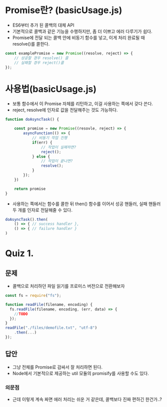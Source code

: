 # Promise란? (basicUsage.js)
- ES6부터 추가 된 콜백의 대체 API
- 기본적으로 콜백과 같은 기능을 수행하지만, 좀 더 이쁘고 에러 다루기가 쉽다.
- Promise에 전달 되는 콜백 안에 비동기 함수를 넣고, 이게 처리 완료될 때 resolve()를 콜한다.

```js
const examplePromise = new Promise((resolve, reject) => {
    // 성공할 경우 resolve() 콜
    // 실패할 경우 reject()콜
});
```

# 사용법(basicUsage.js)
- 보통 함수에서 이 Promise 자체를 리턴하고, 이걸 사용하는 쪽에서 갖다 쓴다.
- reject, resolve에 인자로 값을 전달해주는 것도 가능하다.

```js
function doAsyncTask() {

    const promise = new Promise((resovle, reject) => {
        asyncFunction(() => {
            // 비동기 작업 진행
            if(err) {
                // 작업이 실패하면?
                reject();
            } else {
                // 작업이 끝나면?
                resolve();
            }
        });
    })

    return promise
}
```

- 사용하는 쪽에서는 함수를 콜한 뒤 then() 함수를 이어서 성공 핸들러, 실패 핸들러 두 개를 인자로 전달해줄 수 있다.
```js
doAsyncTask().then(
    () => { // success handler },
    () => { // failure handler }
)
```

# Quiz 1.
## 문제
- 콜백으로 처리하던 파일 읽기를 프로미스 버전으로 전환해보자

```js
const fs = require("fs");

function readFile(filename, encoding) {
  fs.readFile(filename, encoding, (err, data) => {
    //TODO
  });
}
readFile("./files/demofile.txt", "utf-8")
    .then(...)
});
```

## 답안
- 그냥 전체를 Promise로 감싸서 잘 처리하면 된다.
- Node에서 기본적으로 제공하는 util 모듈의 promisify를 사용할 수도 있다.

### 의문점
- 근데 이렇게 계속 짜면 에러 처리는 쉬운 거 같은데, 콜백보다 진짜 편하긴 한건가..?